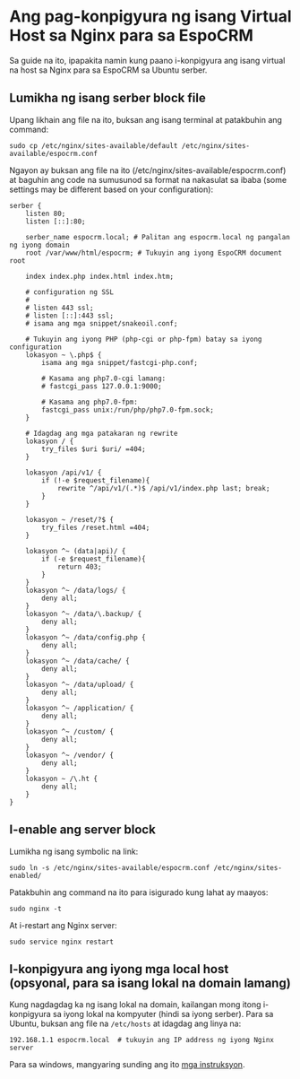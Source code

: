 # Ang pag-konpigyura ng isang Virtual Host sa Nginx para sa EspoCRM

Sa guide na ito, ipapakita namin kung paano i-konpigyura ang isang virtual na host sa Nginx para sa EspoCRM sa Ubuntu serber.

## Lumikha ng isang serber block file

Upang likhain ang file na ito, buksan ang isang terminal at patakbuhin ang command:

```
sudo cp /etc/nginx/sites-available/default /etc/nginx/sites-available/espocrm.conf
```

Ngayon ay buksan ang file na ito (/etc/nginx/sites-available/espocrm.conf) at baguhin ang code na sumusunod sa format na nakasulat sa ibaba (some settings may be different based on your configuration):

```
serber {
    listen 80;
    listen [::]:80;
 
    serber_name espocrm.local; # Palitan ang espocrm.local ng pangalan ng iyong domain
    root /var/www/html/espocrm; # Tukuyin ang iyong EspoCRM document root
 
    index index.php index.html index.htm;
 
    # configuration ng SSL
    #
    # listen 443 ssl;
    # listen [::]:443 ssl;
    # isama ang mga snippet/snakeoil.conf;    
 
    # Tukuyin ang iyong PHP (php-cgi or php-fpm) batay sa iyong configuration
    lokasyon ~ \.php$ {
        isama ang mga snippet/fastcgi-php.conf;
 
        # Kasama ang php7.0-cgi lamang:
        # fastcgi_pass 127.0.0.1:9000;
 
        # Kasama ang php7.0-fpm:
        fastcgi_pass unix:/run/php/php7.0-fpm.sock;
    }    
 
    # Idagdag ang mga patakaran ng rewrite
    lokasyon / {
        try_files $uri $uri/ =404;
    }
 
    lokasyon /api/v1/ {
        if (!-e $request_filename){
            rewrite ^/api/v1/(.*)$ /api/v1/index.php last; break;
        }
    }
 
    lokasyon ~ /reset/?$ {
        try_files /reset.html =404;
    }
 
    lokasyon ^~ (data|api)/ {
        if (-e $request_filename){
            return 403;
        }
    }
    lokasyon ^~ /data/logs/ {
        deny all;
    }
    lokasyon ^~ /data/\.backup/ {
        deny all;
    }
    lokasyon ^~ /data/config.php {
        deny all;
    }
    lokasyon ^~ /data/cache/ {
        deny all;
    }
    lokasyon ^~ /data/upload/ {
        deny all;
    }
    lokasyon ^~ /application/ {
        deny all;
    }
    lokasyon ^~ /custom/ {
        deny all;
    }
    lokasyon ^~ /vendor/ {
        deny all;
    }
    lokasyon ~ /\.ht {
        deny all;
    }
}
```

## I-enable ang server block

Lumikha ng isang symbolic na link:

```
sudo ln -s /etc/nginx/sites-available/espocrm.conf /etc/nginx/sites-enabled/
````

Patakbuhin ang command na ito para isigurado kung lahat ay maayos:

```
sudo nginx -t
```

At i-restart ang Nginx server:

```
sudo service nginx restart
```

## I-konpigyura ang iyong mga local host (opsyonal, para sa isang lokal na domain lamang)

Kung nagdagdag ka ng isang lokal na domain, kailangan mong itong i-konpigyura sa iyong lokal na kompyuter (hindi sa iyong serber). Para sa Ubuntu, buksan ang file na `/etc/hosts` at idagdag ang linya na:

```
192.168.1.1 espocrm.local  # tukuyin ang IP address ng iyong Nginx server
```

Para sa windows, mangyaring sunding ang ito [mga instruksyon](http://support.microsoft.com/kb/923947).

